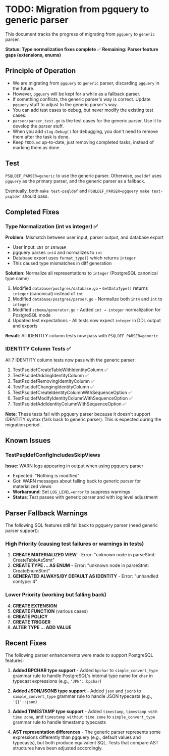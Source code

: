 # TODO: Migration from pgquery to generic parser

This document tracks the progress of migrating from `pgquery` to `generic` parser.

**Status: Type normalization fixes complete** ✅
**Remaining: Parser feature gaps (extensions, enums)**

## Principle of Operation

* We are migrating from `pgquery` to `generic` parser, discarding `pgquery` in the future.
* However, `pgquery` will be kept for a while as a fallback parser.
* If something conflicts, the generic parser's way is correct. Update `pgquery` stuff to adjust to the generic parser's way.
* You can add test cases to debug, but never modify the existing test cases.
* `parser/parser_test.go` is the test cases for the generic parser. Use it to develop the parser stuff.
* When you add `slog.Debug()` for debugging, you don't need to remove them after the task is done.
* Keep `TODO.md` up-to-date, just removing completed tasks, instead of marking them as done.

## Test

`PSQLDEF_PARSER=generic` to use the generic parser. Otherwise, `psqldef` uses `pgquery` as the primary parser, and the generic parser as a fallback.

Eventually, both `make test-psqldef` and `PSQLDEF_PARSER=pgquery make test-psqldef` should pass.

## Completed Fixes

### Type Normalization (int vs integer) ✅

**Problem**: Mismatch between user input, parser output, and database export
- User input: `INT` or `INTEGER`
- pgquery parses `int4` and normalizes to `int`
- Database export uses `format_type()` which returns `integer`
- This caused type mismatches in diff generation

**Solution**: Normalize all representations to `integer` (PostgreSQL canonical type name)
1. Modified `database/postgres/database.go` - `GetDataType()` returns `integer` (canonical) instead of `int`
2. Modified `database/postgres/parser.go` - Normalize both `int4` and `int` to `integer`
3. Modified `schema/generator.go` - Added `int → integer` normalization for PostgreSQL mode
4. Updated test expectations - All tests now expect `integer` in DDL output and exports

**Result**: All IDENTITY column tests now pass with `PSQLDEF_PARSER=generic`

### IDENTITY Column Tests ✅

All 7 IDENTITY column tests now pass with the generic parser:
1. TestPsqldefCreateTableWithIdentityColumn ✅
2. TestPsqldefAddingIdentityColumn ✅
3. TestPsqldefRemovingIdentityColumn ✅
4. TestPsqldefChangingIdentityColumn ✅
5. TestPsqldefCreateIdentityColumnWithSequenceOption ✅
6. TestPsqldefModifyIdentityColumnWithSequenceOption ✅
7. TestPsqldefAddIdentityColumnWithSequenceOption ✅

**Note**: These tests fail with pgquery parser because it doesn't support IDENTITY syntax (falls back to generic parser). This is expected during the migration period.

## Known Issues

### TestPsqldefConfigIncludesSkipViews
**Issue**: WARN logs appearing in output when using pgquery parser
- Expected: "Nothing is modified"
- Got: WARN messages about falling back to generic parser for materialized views
- **Workaround**: Set `LOG_LEVEL=error` to suppress warnings
- **Status**: Test passes with generic parser and with log level adjustment

## Parser Fallback Warnings

The following SQL features still fall back to pgquery parser (need generic parser support):

### High Priority (causing test failures or warnings in tests)
1. **CREATE MATERIALIZED VIEW** - Error: "unknown node in parseStmt: CreateTableAsStmt"
2. **CREATE TYPE ... AS ENUM** - Error: "unknown node in parseStmt: CreateEnumStmt"
3. **GENERATED ALWAYS/BY DEFAULT AS IDENTITY** - Error: "unhandled contype: 4"

### Lower Priority (working but falling back)
4. **CREATE EXTENSION**
5. **CREATE FUNCTION** (various cases)
6. **CREATE POLICY**
7. **CREATE TRIGGER**
8. **ALTER TYPE ... ADD VALUE**

## Recent Fixes

The following parser enhancements were made to support PostgreSQL features:

1. **Added BPCHAR type support** - Added `bpchar` to `simple_convert_type` grammar rule to handle PostgreSQL's internal type name for `char` in typecast expressions (e.g., `'JPN'::bpchar`)

2. **Added JSON/JSONB type support** - Added `json` and `jsonb` to `simple_convert_type` grammar rule to handle JSON typecasts (e.g., `'{}'::json`)

3. **Added TIMESTAMP type support** - Added `timestamp`, `timestamp with time zone`, and `timestamp without time zone` to `simple_convert_type` grammar rule to handle timestamp typecasts

4. **AST representation differences** - The generic parser represents some expressions differently than pgquery (e.g., default values and typecasts), but both produce equivalent SQL. Tests that compare AST structures have been adjusted accordingly.
